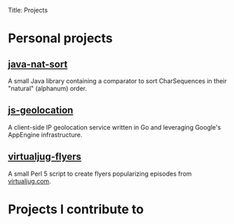 Title: Projects

# Personal projects

## [java-nat-sort](https://github.com/gpanther/java-nat-sort)

A small Java library containing a comparator to sort CharSequences in their "natural" (alphanum) order.


## [js-geolocation](http://www.grey-panther.net/js-geolocation/)

A client-side IP geolocation service written in Go and leveraging Google's AppEngine infrastructure.


## [virtualjug-flyers](https://github.com/gpanther/virtualjug-flyers)

A small Perl 5 script to create flyers popularizing episodes from [virtualjug.com](http://virtualjug.com/).

# Projects I contribute to


